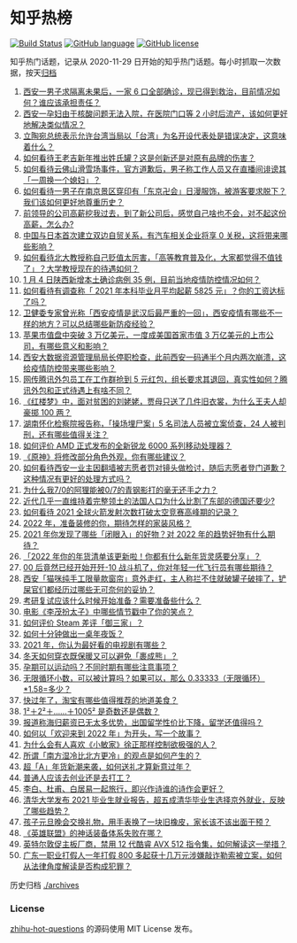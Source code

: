 # 知乎热榜
[![Build Status](https://github.com/ToWeLong/zhihu-hot-questions/workflows/CI/badge.svg)](https://github.com/ToWeLong/zhihu-hot-questions/actions)
[![GitHub language](https://img.shields.io/badge/language-golang-orange.svg)](https://golang.org/)
[![GitHub license](https://img.shields.io/github/license/ToWeLong/zhihu-hot-questions)](https://github.com/ToWeLong/zhihu-hot-questions/blob/main/LICENSE)

知乎热门话题，记录从 2020-11-29 日开始的知乎热门话题。每小时抓取一次数据，按天[归档](./archives)

<!-- BEGIN -->

1. [西安一男子求隔离未果后，一家 6 口全部确诊，现已得到救治，目前情况如何？谁应该承担责任？](https://www.zhihu.com/question/509844281)
1. [西安一孕妇由于核酸问题无法入院，在医院门口等 2 小时后流产，该如何更好地解决类似情况？](https://www.zhihu.com/question/509889297)
1. [立陶宛总统表示允许台湾当局以「台湾」为名开设代表处是错误决定，这意味着什么？](https://www.zhihu.com/question/509874135)
1. [如何看待王老吉新年推出姓氏罐？这是创新还是对原有品牌的伤害？](https://www.zhihu.com/question/439688424)
1. [如何看待云佛山滑雪场事件，官方道歉后，男子称工作人员又在直播间诽谤其「一周换一个媳妇」？](https://www.zhihu.com/question/509795759)
1. [如何看待一男子在南京景区穿印有「东京卍会」日漫服饰，被游客要求脱下？我们该如何更好地尊重历史？](https://www.zhihu.com/question/509781113)
1. [前领导的公司高薪挖我过去，到了新公司后，感觉自己啥也不会，对不起这份高薪，怎么办?](https://www.zhihu.com/question/505508009)
1. [中国与日本首次建立双边自贸关系，有汽车相关企业将享 0 关税，这将带来哪些影响？](https://www.zhihu.com/question/509628715)
1. [如何看待北大教授称自己贬值太厉害，「高等教育普及化，大家都觉得不值钱了」？大学教授现在的待遇如何？](https://www.zhihu.com/question/509190611)
1. [1 月 4 日陕西新增本土确诊病例 35 例，目前当地疫情防控情况如何？](https://www.zhihu.com/question/509914978)
1. [如何看待有调查称「 2021 年本科毕业月平均起薪 5825 元」？你的工资达标了吗？](https://www.zhihu.com/question/509913360)
1. [卫健委专家曾光称「西安疫情是武汉后最严重的一回」，西安疫情有哪些不一样的地方？可以总结哪些新防疫经验？](https://www.zhihu.com/question/509860762)
1. [苹果市值盘中突破 3 万亿美元，一度成美国首家市值 3 万亿美元的上市公司，有哪些意义和影响？](https://www.zhihu.com/question/509753301)
1. [西安大数据资源管理局局长停职检查，此前西安一码通半个月内两次崩溃，这给疫情防控带来哪些影响？](https://www.zhihu.com/question/509914345)
1. [网传腾讯外包员工在工作群抢到 5 元红包，组长要求其退回，真实性如何？腾讯外包和正式待遇上有啥不同？](https://www.zhihu.com/question/509778946)
1. [《红楼梦》中，面对贫困的刘姥姥，贾母只送了几件旧衣裳，为什么王夫人却豪掷 100 两？](https://www.zhihu.com/question/500578820)
1. [湖南怀化检察院报告称，「操场埋尸案」5 名司法人员被立案侦查，24 人被判刑，还有哪些值得关注？](https://www.zhihu.com/question/509770784)
1. [如何评价 AMD 正式发布的全新锐龙 6000 系列移动处理器？](https://www.zhihu.com/question/509892010)
1. [《原神》将修改部分角色外观，你有哪些建议？](https://www.zhihu.com/question/509909910)
1. [如何看待西安一业主因翻墙被志愿者罚对镜头做检讨，随后志愿者登门道歉？这种情况有更好的处理方式吗？](https://www.zhihu.com/question/509935442)
1. [为什么我7/0的阿狸能被0/7的青钢影打的毫无还手之力？](https://www.zhihu.com/question/508482749)
1. [近代几乎一直维持着完整领土的法国人口为什么比割了东部的德国还要少?](https://www.zhihu.com/question/440186345)
1. [如何看待 2021 全球火箭发射次数打破太空竞赛高峰期的记录？](https://www.zhihu.com/question/509094002)
1. [2022 年，准备装修的你，期待怎样的家装风格？](https://www.zhihu.com/question/508772600)
1. [2021 年你发现了哪些「闭眼入」的好物？对 2022 年的趋势好物有什么期待？](https://www.zhihu.com/question/509841940)
1. [「2022 年你的年货清单该更新啦！你都有什么新年货灵感要分享」？](https://www.zhihu.com/question/509798917)
1. [00 后竟然已经开始开歼-10 战斗机了，你对年轻一代飞行员有哪些期待？](https://www.zhihu.com/question/509847064)
1. [西安「猫咪纯手工限量款窗帘」意外走红，主人称拦不住就破罐子破摔了，铲屎官们都经历过哪些无可奈何的妥协？](https://www.zhihu.com/question/509021819)
1. [考研复试应该什么时候开始准备？需要准备些什么？](https://www.zhihu.com/question/509800988)
1. [电影《李茂扮太子》中哪些情节戳中了你的笑点？](https://www.zhihu.com/question/509288025)
1. [如何评价 Steam 差评「御三家」？](https://www.zhihu.com/question/507665519)
1. [如何十分钟做出一桌年夜饭？](https://www.zhihu.com/question/509784642)
1. [2021 年，你认为最好看的电视剧有哪些？](https://www.zhihu.com/question/505106583)
1. [冬天如何穿衣既保暖又可以避免「裹成熊」？](https://www.zhihu.com/question/499250296)
1. [孕期可以运动吗？不同时期有哪些注意事项？](https://www.zhihu.com/question/509020041)
1. [无限循环小数，可以被计算吗？如果可以，那么 0.33333（无限循环）*1.58=多少？](https://www.zhihu.com/question/507305841)
1. [快过年了，淘宝有哪些值得推荐的地道美食？](https://www.zhihu.com/question/509782090)
1. [1²＋2²＋……＋1005² 是奇数还是偶数？](https://www.zhihu.com/question/496972245)
1. [报道称海归薪资已无太多优势，出国留学性价比下降，留学还值得吗？](https://www.zhihu.com/question/509757621)
1. [如何以「欢迎来到 2022 年」为开头，写一个故事？](https://www.zhihu.com/question/503473059)
1. [为什么会有人喜欢《小敏家》徐正那样控制欲极强的人？](https://www.zhihu.com/question/509209988)
1. [所谓「南方湿冷比北方更冷」的观点是如何产生的？](https://www.zhihu.com/question/509727308)
1. [超「A」年货新潮来袭，如何送礼才算新意过年？](https://www.zhihu.com/question/509825719)
1. [普通人应该去创业还是去打工？](https://www.zhihu.com/question/509364425)
1. [李白、杜甫、白居易一起旅行，即兴作诗谁的诗作会更好？](https://www.zhihu.com/question/504113625)
1. [清华大学发布 2021 毕业生就业报告，超五成清华毕业生选择京外就业，反映了哪些趋势？](https://www.zhihu.com/question/509771054)
1. [孩子元旦晚会交换礼物，用手表换了一块旧橡皮，家长该不该出面干预？](https://www.zhihu.com/question/509488938)
1. [《英雄联盟》的神话装备体系失败在哪？](https://www.zhihu.com/question/508915840)
1. [英特尔敦促主板厂商，禁用 12 代酷睿 AVX 512 指令集，如何解读这一举措？](https://www.zhihu.com/question/509451995)
1. [广东一职业打假人一年打假 800 多起获十几万元涉嫌敲诈勒索被立案，如何从法律角度解读是否构成犯罪？](https://www.zhihu.com/question/509668274)

<!-- END -->

历史归档 [./archives](./archives)


### License
[zhihu-hot-questions](https://github.com/towelong/zhihu-hot-questions) 的源码使用 MIT License 发布。